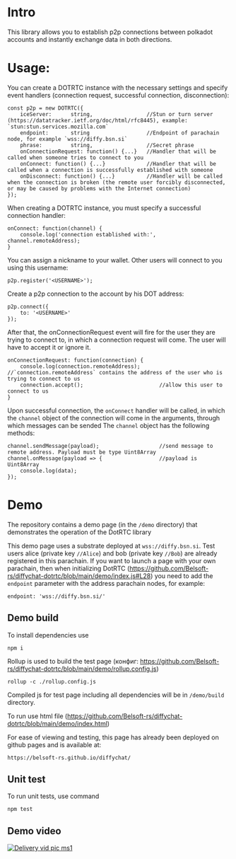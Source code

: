 # Intro

This library allows you to establish p2p connections between polkadot accounts and instantly exchange data in both directions.

# Usage:

You can create a DOTRTC instance with the necessary settings and specify event handlers (connection request, successful connection, disconnection):

    const p2p = new DOTRTC({
        iceServer:      string,                 //Stun or turn server (https://datatracker.ietf.org/doc/html/rfc8445), example: `stun:stun.services.mozilla.com`
        endpoint:       string                  //Endpoint of parachain node, for example `wss://diffy.bsn.si`
        phrase:         string,                 //Secret phrase
        onConnectionRequest: function() {...}   //Handler that will be called when someone tries to connect to you
        onConnect: function() {...}             //Handler that will be called when a connection is successfully established with someone
        onDisconnect: function() {...}          //Handler will be called when the connection is broken (the remote user forcibly disconnected, or may be caused by problems with the Internet connection)
    });


When creating a DOTRTC instance, you must specify a successful connection handler:

    onConnect: function(channel) {
        console.log('connection established with:', channel.remoteAddress);
    }

You can assign a nickname to your wallet. Other users will connect to you using this username:

    p2p.register('<USERNAME>');

Create a p2p connection to the account by his DOT address:

    p2p.connect({
        to: '<USERNAME>'
    });

After that, the onConnectionRequest event will fire for the user they are trying to connect to, in which a connection request will come.
The user will have to accept it or ignore it.

    onConnectionRequest: function(connection) {
        console.log(connection.remoteAddress);      //`connection.remoteAddress` contains the address of the user who is trying to connect to us
        connection.accept();                        //allow this user to connect to us
    }


Upon successful connection, the `onConnect` handler will be called, in which the `channel` object of the connection will come in the arguments, through which messages can be sended
The `channel` object has the following methods:

    channel.sendMessage(payload);                   //send message to remote address. Payload must be type Uint8Array
    channel.onMessage(payload => {                  //payload is Uint8Array
        console.log(data);
    });

# Demo

The repository contains a demo page (in the `/demo` directory) that demonstrates the operation of the DotRTC library

This demo page uses a substrate deployed at `wss://diffy.bsn.si`.
Test users alice (private key `//Alice`) and bob (private key `//Bob`) are already registered in this parachain.
If you want to launch a page with your own parachain, then when initializing DotRTC (https://github.com/Belsoft-rs/diffychat-dotrtc/blob/main/demo/index.js#L28) you need to add the `endpoint` parameter with the address parachain nodes, for example:

    endpoint: 'wss://diffy.bsn.si/'

## Demo build

To install dependencies use

    npm i

Rollup is used to build the test page (конфиг: https://github.com/Belsoft-rs/diffychat-dotrtc/blob/main/demo/rollup.config.js)

    rollup -c ./rollup.config.js

Compiled js for test page including all dependencies will be in `/demo/build` directory.

To run use html file (https://github.com/Belsoft-rs/diffychat-dotrtc/blob/main/demo/index.html)

For ease of viewing and testing, this page has already been deployed on github pages and is available at:

    https://belsoft-rs.github.io/diffychat/

## Unit test

To run unit tests, use command

    npm test

## Demo video

[![Delivery vid pic ms1](https://user-images.githubusercontent.com/126072104/232100957-aa315c8c-2c3f-440e-b2d3-0c2055c47eaf.jpg)](https://media.belsoft.rs/diffychat/diffy.mp4)
